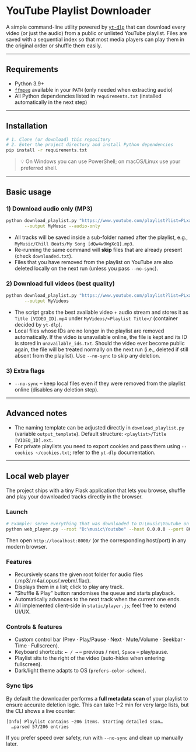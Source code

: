 # YouTube Playlist Downloader

A simple command-line utility powered by [`yt-dlp`](https://github.com/yt-dlp/yt-dlp) that can download every video (or just the audio) from a public or unlisted YouTube playlist. Files are saved with a sequential index so that most media players can play them in the original order or shuffle them easily.

---

## Requirements

* Python 3.9+
* [`ffmpeg`](https://ffmpeg.org/) available in your `PATH` (only needed when extracting audio)
* All Python dependencies listed in `requirements.txt` (installed automatically in the next step)

---

## Installation

```bash
# 1. Clone (or download) this repository
# 2. Enter the project directory and install Python dependencies
pip install -r requirements.txt
```

> 💡 On Windows you can use PowerShell; on macOS/Linux use your preferred shell.

---

## Basic usage

### 1) Download audio only (MP3)
```bash
python download_playlist.py "https://www.youtube.com/playlist?list=PLxxxxxxxxxxxxxxxx" \
       --output MyMusic --audio-only
```
* All tracks will be saved inside a sub-folder named after the playlist, e.g., `MyMusic/Chill Beats/My Song [dQw4w9WgXcQ].mp3`.
* Re-running the same command will **skip** files that are already present (check `downloaded.txt`).
* Files that you have removed from the playlist on YouTube are also deleted locally on the next run (unless you pass `--no-sync`).

### 2) Download full videos (best quality)
```bash
python download_playlist.py "https://www.youtube.com/playlist?list=PLxxxxxxxxxxxxxxxx" \
       --output MyVideos
```
* The script grabs the best available video + audio stream and stores it as `Title [VIDEO_ID].mp4` under `MyVideos/<Playlist Title>/` (container decided by `yt-dlp`).
* Local files whose IDs are no longer in the playlist are removed automatically. If the video is unavailable online, the file is kept and its ID is stored in `unavailable_ids.txt`. Should the video ever become public again, the file will be treated normally on the next run (i.e., deleted if still absent from the playlist). Use `--no-sync` to skip any deletion.

### 3) Extra flags

* `--no-sync` – keep local files even if they were removed from the playlist online (disables any deletion step).

---

## Advanced notes

* The naming template can be adjusted directly in `download_playlist.py` (variable `output_template`). Default structure: `<playlist>/Title [VIDEO_ID].ext`.
* For private playlists you need to export cookies and pass them using `--cookies ~/cookies.txt`; refer to the `yt-dlp` documentation.

---

## Local web player

The project ships with a tiny Flask application that lets you browse, shuffle and play your downloaded tracks directly in the browser.

### Launch

```bash
# Example: serve everything that was downloaded to D:\music\Youtube on port 8000
python web_player.py --root "D:\music\Youtube" --host 0.0.0.0 --port 8000
```

Then open `http://localhost:8000/` (or the corresponding host/port) in any modern browser.

### Features

* Recursively scans the given root folder for audio files (.mp3/.m4a/.opus/.webm/.flac).
* Displays them in a list; click to play any track.
* "Shuffle & Play" button randomises the queue and starts playback.
* Automatically advances to the next track when the current one ends.
* All implemented client-side in `static/player.js`; feel free to extend UI/UX.

### Controls & features

* Custom control bar (Prev · Play/Pause · Next · Mute/Volume · Seekbar · Time · Fullscreen).
* Keyboard shortcuts: `← / →` – previous / next, `Space` – play/pause.
* Playlist sits to the right of the video (auto-hides when entering fullscreen).
* Dark/light theme adapts to OS (`prefers-color-scheme`).

### Sync tips

By default the downloader performs a **full metadata scan** of your playlist to ensure accurate deletion logic. This can take 1–2 min for very large lists, but the CLI shows a live counter:

```
[Info] Playlist contains ~206 items. Starting detailed scan…
  …parsed 57/206 entries
```

If you prefer speed over safety, run with `--no-sync` and clean up manually later.